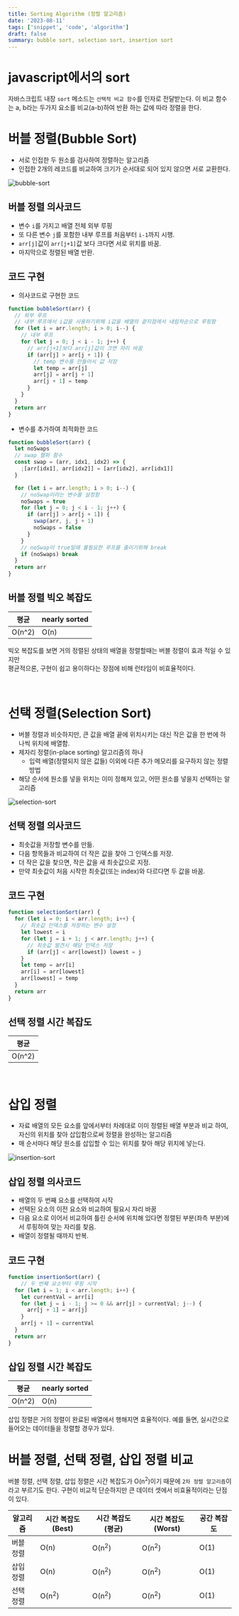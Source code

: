 ```yaml
---
title: Sorting Algorithm (정렬 알고리즘)
date: '2023-08-11'
tags: ['snippet', 'code', 'algorithm']
draft: false
summary: bubble sort, selection sort, insertion sort
---
```


# javascript에서의 sort

자바스크립트 내장 `sort` 메소드는 `선택적 비교 함수`를 인자로 전달받는다. 이 비교 함수는 a, b라는 두가지 요소를 비교(a-b)하여 반환 하는 값에 따라 정렬을 한다.

# 버블 정렬(Bubble Sort)

- 서로 인접한 두 원소를 검사하여 정렬하는 알고리즘
- 인접한 2개의 레코드를 비교하여 크기가 순서대로 되어 있지 않으면 서로 교환한다.

![bubble-sort](https://github.com/wontae99/woncha-typescript/assets/109476712/1f7d5a57-7488-422b-9c51-9564ce910062)

## 버블 정렬 의사코드

- 변수 `i`를 가지고 배열 전체 외부 루핑
- 또 다른 변수 `j`를 포함한 내부 루프를 처음부터 `i-1`까지 시행.
- `arr[j]`값이 `arr[j+1]`값 보다 크다면 서로 위치를 바꿈.
- 마지막으로 정렬된 배열 반환.

## 코드 구현

- 의사코드로 구현한 코드

```javascript
function bubbleSort(arr) {
  // 외부 루프
  // 내부 루프에서 i값을 사용하기위해 i값을 배열의 끝지점에서 내림차순으로 루핑함
  for (let i = arr.length; i > 0; i--) {
    // 내부 루프
    for (let j = 0; j < i - 1; j++) {
      // arr[j+1]보다 arr[j]값이 크면 자리 바꿈
      if (arr[j] > arr[j + 1]) {
        // temp 변수를 만들어서 값 저장
        let temp = arr[j]
        arr[j] = arr[j + 1]
        arr[j + 1] = temp
      }
    }
  }
  return arr
}
```

- 변수를 추가하여 최적화한 코드

```javascript
function bubbleSort(arr) {
  let noSwaps
  // swap 헬퍼 함수
  const swap = (arr, idx1, idx2) => {
    ;[arr[idx1], arr[idx2]] = [arr[idx2], arr[idx1]]
  }

  for (let i = arr.length; i > 0; i--) {
    // noSwap이라는 변수를 설정함
    noSwaps = true
    for (let j = 0; j < i - 1; j++) {
      if (arr[j] > arr[j + 1]) {
        swap(arr, j, j + 1)
        noSwaps = false
      }
    }
    // noSwap이 true일때 불필요한 루프를 줄이기위해 break
    if (noSwaps) break
  }
  return arr
}
```

## 버블 정렬 빅오 복잡도

| 평균   | nearly sorted |
| ------ | ------------- |
| O(n^2) | O(n)          |

빅오 복잡도를 보면 거의 정렬된 상태의 배열을 정렬할때는 버블 정렬이 효과 적일 수 있지만 <br/>
평균적으론, 구현이 쉽고 용이하다는 장점에 비해 런타임이 비효율적이다.

<br/>

# 선택 정렬(Selection Sort)

- 버블 정렬과 비슷하지만, 큰 값을 배열 끝에 위치시키는 대신 작은 값을 한 번에 하나씩 위치에 배열함.
- 제자리 정렬(in-place sorting) 알고리즘의 하나
  - 입력 배열(정렬되지 않은 값들) 이외에 다른 추가 메모리를 요구하지 않는 정렬 방법
- 해당 순서에 원소를 넣을 위치는 이미 정해져 있고, 어떤 원소를 넣을지 선택하는 알고리즘

![selection-sort](https://github.com/wontae99/woncha-typescript/assets/109476712/09e8d738-6777-46fb-b2ce-d4d3bac0a067)

## 선택 정렬 의사코드

- 최솟값을 저장할 변수를 만듦.
- 다음 항목들과 비교하여 더 작은 값을 찾아 그 인덱스를 저장.
- 더 작은 값을 찾으면, 작은 값을 새 최솟값으로 지정.
- 만약 최솟값이 처음 시작한 최솟값(또는 index)와 다르다면 두 값을 바꿈.

## 코드 구현

```javascript
function selectionSort(arr) {
  for (let i = 0; i < arr.length; i++) {
    // 최솟값 인덱스를 저장하는 변수 설정
    let lowest = i
    for (let j = i + 1; j < arr.length; j++) {
      // 최솟값 발견시 해당 인덱스 저장
      if (arr[j] < arr[lowest]) lowest = j
    }
    let temp = arr[i]
    arr[i] = arr[lowest]
    arr[lowest] = temp
  }
  return arr
}
```

## 선택 정렬 시간 복잡도

| 평균   |
| ------ |
| O(n^2) |

<br/>

# 삽입 정렬

- 자료 배열의 모든 요소를 앞에서부터 차례대로 이미 정렬된 배열 부분과 비교 하여, 자신의 위치를 찾아 삽입함으로써 정렬을 완성하는 알고리즘
- 매 순서마다 해당 원소를 삽입할 수 있는 위치를 찾아 해당 위치에 넣는다.

![insertion-sort](https://github.com/wontae99/woncha-typescript/assets/109476712/99ea04b5-0091-42da-8bd5-d6b95cdfc984)

## 삽입 정렬 의사코드

- 배열의 두 번째 요소를 선택하여 시작
- 선택된 요소의 이전 요소와 비교하여 필요시 자리 바꿈
- 다음 요소로 이어서 비교하여 틀린 순서에 위치해 있다면 정렬된 부분(좌측 부분)에서 루핑하여 맞는 자리를 찾음.
- 배열이 정렬될 때까지 반복.

## 코드 구현

```javascript
function insertionSort(arr) {
    // 두 번째 요소부터 루핑 시작
  for (let i = 1; i < arr.length; i++) {
    let currentVal = arr[i]
    for (let j = i - 1; j >= 0 && arr[j] > currentVal; j--) {
      arr[j + 1] = arr[j]
    }
    arr[j + 1] = currentVal
  }
  return arr
}
```

## 삽입 정렬 시간 복잡도

| 평균   | nearly sorted |
| ------ | ------------- |
| O(n^2) | O(n)          |

삽입 정렬은 거의 정렬이 완료된 배열에서 행해지면 효율적이다. 예를 들면, 실시간으로 들어오는 데이터들을 정렬할 경우가 있다.
<br/>

# 버블 정렬, 선택 정렬, 삽입 정렬 비교

버블 정렬, 선택 정렬, 삽입 정렬은 시간 복잡도가 O(n<sup>2</sup>)이기 때문에 `2차 정렬 알고리즘`이라고 부르기도 한다.
구현이 비교적 단순하지만 큰 데이터 셋에서 비효율적이라는 단점이 있다.

| 알고리즘   | 시간 복잡도(Best) | 시간 복잡도(평균)  | 시간 복잡도(Worst) | 공간 복잡도 |
| ------ | ------------- |------ | ----- | ------ |
| 버블 정렬 | O(n) | O(n<sup>2</sup>)  |  O(n<sup>2</sup>)    |  O(1)  |
| 삽입 정렬 | O(n) | O(n<sup>2</sup>) | O(n<sup>2</sup>) |O(1) |
| 선택 정렬 |O(n<sup>2</sup>) |O(n<sup>2</sup>) |O(n<sup>2</sup>) | O(1) | 